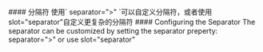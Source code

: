 <cn>
  #### 分隔符
  使用` separator=">" `可以自定义分隔符，或者使用slot="separator"自定义更复杂的分隔符
</cn>

<us>
  #### Configuring the Separator
  The separator can be customized by setting the separator preperty: separator=">" or use 
  slot="separator"
</us>
